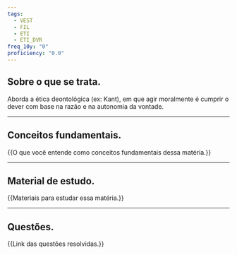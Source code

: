 ```yaml
---
tags:
  - VEST
  - FIL
  - ETI
  - ETI_DVR
freq_10y: "0"
proficiency: "0.0"
---
```

## Sobre o que se trata.

Aborda a ética deontológica (ex: Kant), em que agir moralmente é cumprir o dever com base na razão e na autonomia da vontade.

--- 
## Conceitos fundamentais.

{{O que você entende como conceitos fundamentais dessa matéria.}}

---
## Material de estudo.

{{Materiais para estudar essa matéria.}}

--- 
## Questões.

{{Link das questões resolvidas.}}